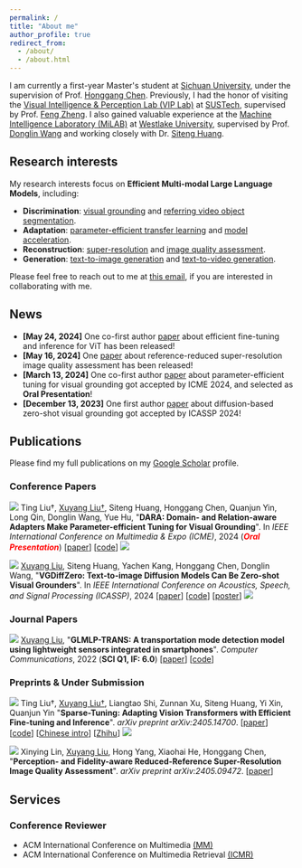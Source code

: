 ```yaml
---
permalink: /
title: "About me"
author_profile: true
redirect_from: 
  - /about/
  - /about.html
---
```


I am currently a first-year Master's student at [Sichuan University](https://www.scu.edu.cn/), under the supervision of Prof. [Honggang Chen](https://sites.google.com/view/honggangchen/). Previously, I had the honor of visiting the [Visual Intelligence & Perception Lab (VIP Lab)](https://zhengfenglab.com/) at [SUSTech](https://www.sustech.edu.cn/en/), supervised by Prof. [Feng Zheng](https://faculty.sustech.edu.cn/?tagid=fengzheng&go=1&iscss=1&snapid=1&lang=en). I also gained valuable experience at the [Machine Intelligence Laboratory (MiLAB)](https://milab.westlake.edu.cn/) at [Westlake University](https://www.westlake.edu.cn/), supervised by Prof. [Donglin Wang](https://en.westlake.edu.cn/faculty/donglin-wang.html) and working closely with Dr. [Siteng Huang](https://kyonhuang.top/).

## Research interests

My research interests focus on **Efficient Multi-modal Large Language Models**, including:

* **Discrimination**: [visual grounding](https://github.com/TheShadow29/awesome-grounding) and [referring video object segmentation](https://github.com/gaomingqi/Awesome-Video-Object-Segmentation).
* **Adaptation**: [parameter-efficient transfer learning](https://github.com/synbol/Awesome-Parameter-Efficient-Transfer-Learning) and [model acceleration](https://github.imc.re/VainF/Torch-Pruning).  
* **Reconstruction**: [super-resolution](https://github.com/ChaofWang/Awesome-Super-Resolution) and [image quality assessment](https://github.com/chaofengc/Awesome-Image-Quality-Assessment).
* **Generation**: [text-to-image generation](https://github.com/AlonzoLeeeooo/awesome-text-to-image-studies) and [text-to-video generation](https://github.com/soraw-ai/Awesome-Text-to-Video-Generation).

Please feel free to reach out to me at [this email](mailto:liuxuyang@stu.scu.edu.cn), if you are interested in collaborating with me.

## News
* **[May 24, 2024]** One co-first author [paper](https://arxiv.org/abs/2405.14700) about efficient fine-tuning and inference for ViT has been released!
* **[May 16, 2024]** One [paper](https://arxiv.org/abs/2405.09472) about reference-reduced super-resolution image quality assessment has been released!
* **[March 13, 2024]** One co-first author [paper](https://arxiv.org/abs/2405.06217) about parameter-efficient tuning for visual grounding got accepted by ICME 2024, and selected as **Oral Presentation**!
* **[December 13, 2023]** One first author [paper](https://arxiv.org/abs/2309.01141) about diffusion-based zero-shot visual grounding got accepted by ICASSP 2024!


## Publications 
Please find my full publications on my [Google Scholar](https://scholar.google.com/citations?user=9VhMC1QAAAAJ&hl=zh-CN) profile.

### Conference Papers

<img src="https://img.shields.io/badge/ICME-2024-blue?style=flat-square"> Ting Liu†, <u>Xuyang Liu†</u>, Siteng Huang, Honggang Chen, Quanjun Yin, Long Qin, Donglin Wang, Yue Hu, &quot;**DARA: Domain- and Relation-aware Adapters Make Parameter-efficient Tuning for Visual Grounding**&quot;. In *IEEE International Conference on Multimedia & Expo (ICME)*, 2024 (<span style="color: red">***Oral Presentation***</span>) [[paper](https://arxiv.org/pdf/2405.06217)] [[code](https://github.com/liuting20/DARA)] <a href="https://github.com/liuting20/DARA" target="_blank"><img src="https://img.shields.io/github/stars/liuting20/DARA?style=social"></a>

<img src="https://img.shields.io/badge/ICASSP-2024-blue?style=flat-square"> <u>Xuyang Liu</u>, Siteng Huang, Yachen Kang, Honggang Chen, Donglin Wang, &quot;**VGDiffZero: Text-to-image Diffusion Models Can Be Zero-shot Visual Grounders**&quot;. In *IEEE International Conference on Acoustics, Speech, and Signal Processing (ICASSP)*, 2024 [[paper](https://arxiv.org/pdf/2309.01141.pdf)] [[code](https://github.com/xuyang-liu16/VGDiffZero)] [[poster](/files/ICASSP-2024-VGDiffZero-Poster.pdf)] <a href="https://github.com/xuyang-liu16/VGDiffZero" target="_blank"><img src="https://img.shields.io/github/stars/xuyang-liu16/VGDiffZero?style=social"></a>


### Journal Papers

<img src="https://img.shields.io/badge/COMPUT COMMUN-2022-green?style=flat-square"> <u>Xuyang Liu</u>, &quot;**GLMLP-TRANS: A transportation mode detection model using lightweight sensors integrated in smartphones**&quot;. *Computer Communications*, 2022 (**SCI Q1, IF: 6.0**) [[paper](https://www.sciencedirect.com/science/article/abs/pii/S0140366422002535)] [[code](https://github.com/xuyang-liu16/GLMLP-TRANS)]



### Preprints & Under Submission

<a href="https://arxiv.org/abs/2405.14700" target="_blank"><img src="https://img.shields.io/badge/arXiv-2405.14700-B31B1B?style=flat-square"></a> Ting Liu†, <u>Xuyang Liu†</u>, Liangtao Shi, Zunnan Xu, Siteng Huang, Yi Xin, Quanjun Yin &quot;**Sparse-Tuning: Adapting Vision Transformers with Efficient Fine-tuning and Inference**&quot;. *arXiv preprint arXiv:2405.14700*. [[paper](https://arxiv.org/pdf/2405.14700)] [[code](https://github.com/liuting20/Sparse-Tuning)] [[Chinese intro](https://mp.weixin.qq.com/s/B1qRcFV1oq4p875ujXiEow)] [[Zhihu](https://zhuanlan.zhihu.com/p/702216557)] <a href="https://github.com/liuting20/Sparse-Tuning" target="_blank"><img src="https://img.shields.io/github/stars/liuting20/Sparse-Tuning?style=social"></a>

<a href="https://arxiv.org/abs/2405.09472" target="_blank"><img src="https://img.shields.io/badge/arXiv-2405.09472-B31B1B?style=flat-square"></a> Xinying Lin, <u>Xuyang Liu</u>, Hong Yang, Xiaohai He, Honggang Chen, &quot;**Perception- and Fidelity-aware Reduced-Reference Super-Resolution Image Quality Assessment**&quot;. *arXiv preprint arXiv:2405.09472*. [[paper](https://arxiv.org/pdf/2405.09472)] 

 
## Services

### Conference Reviewer
* ACM International Conference on Multimedia [(MM)](https://2024.acmmm.org/)
* ACM International Conference on Multimedia Retrieval [(ICMR)](http://icmr2024.org/)


